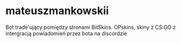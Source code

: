 # mateuszmankowskii
Bot trade'ujący pomiędzy stronami BitSkins. OPskins, skiny z CS:GO z intergracją powiadomień przez bota na discordzie
